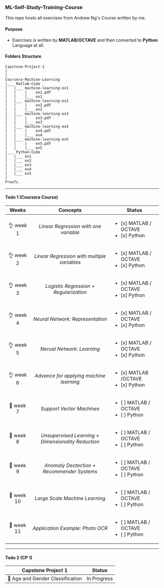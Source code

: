 ### ML-Self-Study-Training-Course
This repo hosts all exercises from Andrew Ng's Course written by me.

#### Purpose
- Exercises is written by **MATLAB/OCTAVE** and then converted to **Python** Language at all.

#### Folders Structure
```
Capstone-Project-1
|
| 
Coursera-Machine-Learning
|___ Matlab-Code
|   |___ machine-learning-ex1
|   |    |    ex1.pdf
|   |    |___ ex1
|   |___ machine-learning-ex2
|   |    |    ex2.pdf
|   |    |___ ex2
|   |___ machine-learning-ex3
|   |    |    ex3.pdf
|   |    |___ ex3
|   |___ machine-learning-ex4
|   |    |    ex4.pdf
|   |    |___ ex4
|   |___ machine-learning-ex5
|   |    |    ex5.pdf
|   |    |___ ex5
|___ Python-Code
|   |___ ex1
|   |___ ex2
|   |___ ex3
|   |___ ex4
|   |___ ex5
|
Proofs
```
___
#### Todo 1 (Coursera Course)
| Weeks               | Concepts                                            | Status   |
| :-----------------: |:--------------------------------------------------: | -------- |
| :ok_hand: week 1    | _Linear Regression with one variable_               | <ul><li>[x] MATLAB / OCTAVE </li> <li>[x] Python </li></ul> |
| :ok_hand: week 2    | _Linear Regression with multiple variables_         | <ul><li>[x] MATLAB / OCTAVE </li> <li>[x] Python </li></ul> |
| :ok_hand: week 3    | _Logistic Regression + Regularization_              | <ul><li>[x] MATLAB / OCTAVE </li> <li>[x] Python </li></ul> |
| :ok_hand: week 4    | _Neural Network: Representation_                    | <ul><li>[x] MATLAB / OCTAVE </li> <li>[x] Python </li></ul> |
| :ok_hand: week 5    | _Nerual Network: Learning_                          | <ul><li>[x] MATLAB / OCTAVE </li> <li>[x] Python </li></ul> |
| :ok_hand: week 6    | _Advance for applying machine learning_             | <ul><li>[x] MATLAB /OCTAVE </li> <li>[x] Python </li></ul> |
| :running: week 7    | _Support Vector Machines_                           | <ul><li>[ ] MATLAB / OCTAVE </li> <li>[ ] Python </li></ul> |
| :running: week 8    | _Unsupervised Learning + Dimensionality Reduction_  | <ul><li>[ ] MATLAB / OCTAVE </li> <li>[ ] Python </li></ul> |
| :running: week 9    | _Anomaly Dectection + Recommender Systems_          | <ul><li>[ ] MATLAB / OCTAVE </li> <li>[ ] Python </li></ul> |
| :running: week 10   | _Large Scale Machine Learning_                      | <ul><li>[ ] MATLAB / OCTAVE </li> <li>[ ] Python </li></ul> |
| :running: week 11   | _Application Example: Photo OCR_                    | <ul><li>[ ] MATLAB / OCTAVE </li> <li>[ ] Python </li></ul> |

___
#### Todo 2 (CP 1)
| Capstone Project 1 | Status |
| :-------------------------------------: | :---------: |
| :running: Age and Gender Classification | In Progress |
